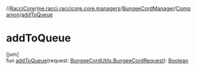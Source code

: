 //[RacciCore](../../../../index.md)/[me.racci.raccicore.core.managers](../../index.md)/[BungeeCordManager](../index.md)/[Companion](index.md)/[addToQueue](add-to-queue.md)

# addToQueue

[jvm]\
fun [addToQueue](add-to-queue.md)(request: [BungeeCordUtils.BungeeCordRequest](../../../me.racci.raccicore.api.utils.minecraft/-bungee-cord-utils/-bungee-cord-request/index.md)): [Boolean](https://kotlinlang.org/api/latest/jvm/stdlib/kotlin/-boolean/index.html)
